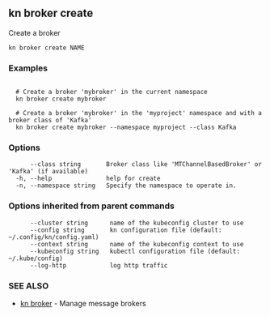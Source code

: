 ## kn broker create

Create a broker

```
kn broker create NAME
```

### Examples

```

  # Create a broker 'mybroker' in the current namespace
  kn broker create mybroker

  # Create a broker 'mybroker' in the 'myproject' namespace and with a broker class of 'Kafka'
  kn broker create mybroker --namespace myproject --class Kafka

```

### Options

```
      --class string       Broker class like 'MTChannelBasedBroker' or 'Kafka' (if available)
  -h, --help               help for create
  -n, --namespace string   Specify the namespace to operate in.
```

### Options inherited from parent commands

```
      --cluster string      name of the kubeconfig cluster to use
      --config string       kn configuration file (default: ~/.config/kn/config.yaml)
      --context string      name of the kubeconfig context to use
      --kubeconfig string   kubectl configuration file (default: ~/.kube/config)
      --log-http            log http traffic
```

### SEE ALSO

* [kn broker](kn_broker.md)	 - Manage message brokers

